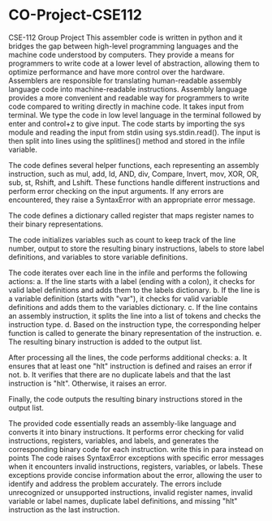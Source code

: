 # CO-Project-CSE112
CSE-112 Group Project
This assembler code is written in python and it bridges the gap between high-level programming languages and the machine code understood by computers. They provide a means for programmers to write code at a lower level of abstraction, allowing them to optimize performance and have more control over the hardware. Assemblers are responsible for translating human-readable assembly language code into machine-readable instructions. Assembly language provides a more convenient and readable way for programmers to write code compared to writing directly in machine code.
It takes input from terminal. We type the code in low level language in the terminal followed by enter and control+z to give input.
The code starts by importing the sys module and reading the input from stdin using sys.stdin.read(). The input is then split into lines using the splitlines() method and stored in the infile variable.

The code defines several helper functions, each representing an assembly instruction, such as mul, add, ld, AND, div, Compare, Invert, mov, XOR, OR, sub, st, Rshift, and Lshift. These functions handle different instructions and perform error checking on the input arguments. If any errors are encountered, they raise a SyntaxError with an appropriate error message.

The code defines a dictionary called register that maps register names to their binary representations.

The code initializes variables such as count to keep track of the line number, output to store the resulting binary instructions, labels to store label definitions, and variables to store variable definitions.

The code iterates over each line in the infile and performs the following actions:
        a. If the line starts with a label (ending with a colon), it checks for valid label definitions and adds them to the labels dictionary.
        b. If the line is a variable definition (starts with "var"), it checks for valid variable definitions and adds them to the variables dictionary.
        c. If the line contains an assembly instruction, it splits the line into a list of tokens and checks the instruction type.
        d. Based on the instruction type, the corresponding helper function is called to generate the binary representation of the instruction.
        e. The resulting binary instruction is added to the output list.

After processing all the lines, the code performs additional checks:
        a. It ensures that at least one "hlt" instruction is defined and raises an error if not.
        b. It verifies that there are no duplicate labels and that the last instruction is "hlt". Otherwise, it raises an error.

Finally, the code outputs the resulting binary instructions stored in the output list.

The provided code essentially reads an assembly-like language and converts it into binary instructions. It performs error checking for valid instructions, registers, variables, and labels, and generates the corresponding binary code for each instruction. write this in para instead on points
The code raises SyntaxError exceptions with specific error messages when it encounters invalid instructions, registers, variables, or labels. These exceptions provide concise information about the error, allowing the user to identify and address the problem accurately. The errors include unrecognized or unsupported instructions, invalid register names, invalid variable or label names, duplicate label definitions, and missing "hlt" instruction as the last instruction.
